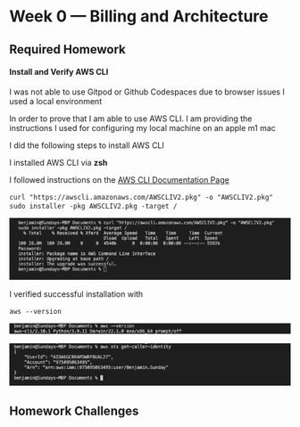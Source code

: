 # Week 0 — Billing and Architecture

## Required Homework

#### Install and Verify AWS CLI

I was not able to use Gitpod or Github Codespaces due to browser issues
I used a local environment

In order to prove that I am able to use AWS CLI.
I am providing the instructions I used for configuring my local machine on an apple m1 mac

I did the following steps to install AWS CLI

I installed AWS CLI via **zsh**

I followed instructions on the [AWS CLI Documentation Page](https://docs.aws.amazon.com/cli/latest/userguide/getting-started-install.html)

```
curl "https://awscli.amazonaws.com/AWSCLIV2.pkg" -o "AWSCLIV2.pkg"
sudo installer -pkg AWSCLIV2.pkg -target /
```
![Installing AWS CLI](assets/installing-aws-cli.png)

I verified successful installation with
```
aws --version
```
![Verify sussessful install](assets/proof-of-successful-install-of-awscli.png)

![Proof of working AWS CLI](assets/proof-of-aws-cli.png)

## Homework Challenges
